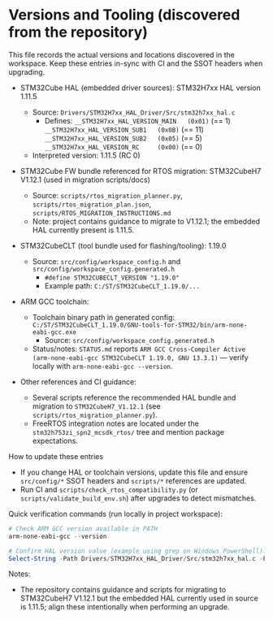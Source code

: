 # Versions and Tooling (discovered from the repository)

This file records the actual versions and locations discovered in the workspace. Keep these entries in-sync with CI and the SSOT headers when upgrading.

- STM32Cube HAL (embedded driver sources): STM32H7xx HAL version 1.11.5

  - Source: `Drivers/STM32H7xx_HAL_Driver/Src/stm32h7xx_hal.c`
    - Defines: `__STM32H7xx_HAL_VERSION_MAIN   (0x01)` (== 1)
      `__STM32H7xx_HAL_VERSION_SUB1   (0x0B)` (== 11)
      `__STM32H7xx_HAL_VERSION_SUB2   (0x05)` (== 5)
      `__STM32H7xx_HAL_VERSION_RC     (0x00)` (== 0)
  - Interpreted version: 1.11.5 (RC 0)

- STM32Cube FW bundle referenced for RTOS migration: STM32CubeH7 V1.12.1 (used in migration scripts/docs)

  - Source: `scripts/rtos_migration_planner.py`, `scripts/rtos_migration_plan.json`, `scripts/RTOS_MIGRATION_INSTRUCTIONS.md`
  - Note: project contains guidance to migrate to V1.12.1; the embedded HAL currently present is 1.11.5.

- STM32CubeCLT (tool bundle used for flashing/tooling): 1.19.0

  - Source: `src/config/workspace_config.h` and `src/config/workspace_config.generated.h`
    - `#define STM32CUBECLT_VERSION "1.19.0"`
    - Example path: `C:/ST/STM32CubeCLT_1.19.0/...`

- ARM GCC toolchain:

  - Toolchain binary path in generated config: `C:/ST/STM32CubeCLT_1.19.0/GNU-tools-for-STM32/bin/arm-none-eabi-gcc.exe`
    - Source: `src/config/workspace_config.generated.h`
  - Status/notes: `STATUS.md` reports `ARM GCC Cross-Compiler Active (arm-none-eabi-gcc STM32CubeCLT 1.19.0, GNU 13.3.1)` — verify locally with `arm-none-eabi-gcc --version`.

- Other references and CI guidance:
  - Several scripts reference the recommended HAL bundle and migration to `STM32CubeH7_V1.12.1` (see `scripts/rtos_migration_planner.py`).
  - FreeRTOS integration notes are located under the `stm32h753zi_spn2_mcsdk_rtos/` tree and mention package expectations.

How to update these entries

- If you change HAL or toolchain versions, update this file and ensure `src/config/*` SSOT headers and `scripts/*` references are updated.
- Run CI and `scripts/check_rtos_compatibility.py` (or `scripts/validate_build_env.sh`) after upgrades to detect mismatches.

Quick verification commands (run locally in project workspace):

```powershell
# Check ARM GCC version available in PATH
arm-none-eabi-gcc --version

# Confirm HAL version value (example using grep on Windows PowerShell):
Select-String -Path Drivers/STM32H7xx_HAL_Driver/Src/stm32h7xx_hal.c -Pattern "__STM32H7xx_HAL_VERSION"
```

Notes:

- The repository contains guidance and scripts for migrating to STM32CubeH7 V1.12.1 but the embedded HAL currently used in source is 1.11.5; align these intentionally when performing an upgrade.
